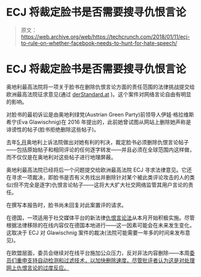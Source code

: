 # ECJ 将裁定脸书是否需要搜寻仇恨言论

> 原文：<https://web.archive.org/web/https://techcrunch.com/2018/01/11/ecj-to-rule-on-whether-facebook-needs-to-hunt-for-hate-speech/>

# ECJ 将裁定脸书是否需要搜寻仇恨言论

奥地利最高法院将一项关于脸书在删除仇恨言论方面的责任范围的法律挑战提交给欧洲最高法院征求意见(通过 [derStandard.at](https://web.archive.org/web/20221129235638/http://derstandard.at/2000071915249/Glawischnig-Klage-EuGH-soll-pruefen-ob-Facebook-Hasspostings-selbst-suchen) )。这个案件对网络言论自由有明显的影响。

对脸书的最初诉讼是由奥地利绿党(Austrian Green Party)前领导人伊娃·格拉维斯希宁(Eva Glawischnig)在 2016 年提出的，此前她曾试图从网站上删除她声称是诽谤性的帖子(脸书拒绝删除这些帖子)。

去年[5 月](https://web.archive.org/web/20221129235638/https://beta.techcrunch.com/2017/05/08/facebook-must-remove-hate-speech-posts-austrian-court-rules/)奥地利上诉法院做出对她有利的判决，裁定脸书必须删除仇恨言论帖子——包括原始帖子和相同评论的任何逐字转发——并且必须在全球范围内这样做，而不仅仅是在奥地利对这些帖子进行地理屏蔽。

奥地利最高法院已经将后一个问题提交给欧洲最高法院 ECJ 寻求法律意见。它还在寻求一项裁决，即脸书是否有义务找出并删除针对某个被此类评论攻击的人的类似(但不完全是逐字)仇恨言论帖子——这将大大扩大社交网络监管其用户言论的责任。

在撰写本报告时，脸书尚未回复对此案置评的请求。

在德国，一项适用于社交媒体平台的新法律[仇恨言论法](https://web.archive.org/web/20221129235638/https://beta.techcrunch.com/2017/10/02/germanys-social-media-hate-speech-law-is-now-in-effect/)从本月开始积极实施。尽管根据法律移除的在线内容仅在德国本地进行——这一因素可能会在未来发生变化，这取决于 ECJ 对 Glawischnig 案件的裁决(法院可能需要一年多的时间来发布意见)。

在欧盟层面，委员会继续对在线平台施加公众压力，反对非法内容删除——本周[委员们重申支持自动检测和过滤技术，以加快删除速度。尽管批评者认为这是对处理网上仇恨言论的过度反应。](https://web.archive.org/web/20221129235638/https://beta.techcrunch.com/2018/01/09/europe-keeps-up-the-pressure-on-social-media-over-illegal-content-takedowns/)